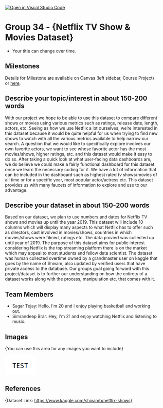 [![Open in Visual Studio Code](https://classroom.github.com/assets/open-in-vscode-f059dc9a6f8d3a56e377f745f24479a46679e63a5d9fe6f495e02850cd0d8118.svg)](https://classroom.github.com/online_ide?assignment_repo_id=5920469&assignment_repo_type=AssignmentRepo)
# Group 34 - {Netflix TV Show & Movies Dataset}

- Your title can change over time.

## Milestones

Details for Milestone are available on Canvas (left sidebar, Course Project) or [here](https://firas.moosvi.com/courses/data301/project/milestone01.html).

## Describe your topic/interest in about 150-200 words

With our project we hope to be able to use this dataset to compare different shows or movies using various metrics such as ratings, release date, length, actors, etc. Seeing as how we use Netflix a lot ourselves, we’re interested in this dataset because it would be quite helpful for us when trying to find new shows to watch with all the various metrics available to help narrow our search. A question that we would like to specifically explore involves our own favorite actors, we want to see whose favorite actor has the most movies/shows, higher ratings, etc. and this dataset would make it easy to do so. After taking a quick look at what user-facing data dashboards are, we do believe we could make a fairly functional dashboard for this dataset once we learn the necessary coding for it. We have a lot of information that can be included in the dashboard such as highest rated tv shows/movies of all time or for a specific year, most popular actor/actress etc. This dataset provides us with many faucets of information to explore and use to our advantage.

## Describe your dataset in about 150-200 words

Based on our dataset, we plan to use numbers and dates for Netflix TV shows and movies up until the year 2019. This dataset will include 10 columns which will display many aspects to what Netflix has to offer such as directors, cast involved in movies/shows, countries in which movies/shows were filmed, ratings etc. The data provied was collected up until year of 2019. The purpose of this dataset aims for public interest considering Netflix is the top streaming platform there is on the market which may appeal to most students and fellow data scientist. The dataset was human collected overtime owned by a grandmaster user on kaggle that goes by the name of Shivam, also updated by verified users that have private access to the database. Our groups goal going forward with this project/dataset is to further our understanding on how the entirety of a dataset works along with the process, manipulation etc. that comes with it.

## Team Members

- Sagar Tejay: Hello, I'm 20 and I enjoy playing basketball and working out.
- Simrandeep Brar: Hey, I'm 21 and enjoy watching Netflix and listening to music.

## Images

{You can use this area for any images you want to include}

<img src ="images/test.png" width="100px">

## References

{Dataset Link: https://www.kaggle.com/shivamb/netflix-shows}



